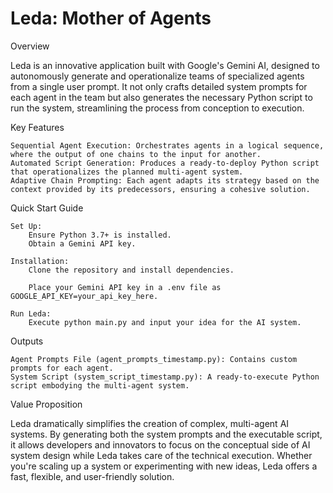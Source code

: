 # Leda: Mother of Agents

Overview

Leda is an innovative application built with Google's Gemini AI, designed to autonomously generate and operationalize teams of specialized agents from a single user prompt. It not only crafts detailed system prompts for each agent in the team but also generates the necessary Python script to run the system, streamlining the process from conception to execution.

Key Features

    Sequential Agent Execution: Orchestrates agents in a logical sequence, where the output of one chains to the input for another.
    Automated Script Generation: Produces a ready-to-deploy Python script that operationalizes the planned multi-agent system.
    Adaptive Chain Prompting: Each agent adapts its strategy based on the context provided by its predecessors, ensuring a cohesive solution.

Quick Start Guide

    Set Up:
        Ensure Python 3.7+ is installed.
        Obtain a Gemini API key.

    Installation:
        Clone the repository and install dependencies.
        
        Place your Gemini API key in a .env file as GOOGLE_API_KEY=your_api_key_here.

    Run Leda:
        Execute python main.py and input your idea for the AI system.

Outputs

    Agent Prompts File (agent_prompts_timestamp.py): Contains custom prompts for each agent.
    System Script (system_script_timestamp.py): A ready-to-execute Python script embodying the multi-agent system.

Value Proposition

Leda dramatically simplifies the creation of complex, multi-agent AI systems. By generating both the system prompts and the executable script, it allows developers and innovators to focus on the conceptual side of AI system design while Leda takes care of the technical execution. Whether you're scaling up a system or experimenting with new ideas, Leda offers a fast, flexible, and user-friendly solution.
